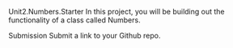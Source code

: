 Unit2.Numbers.Starter
In this project, you will be building out the functionality of a class called Numbers.

Submission
Submit a link to your Github repo.
